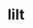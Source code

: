 ---
category: 4-letters
denotation: null
name: lilt
reference_link: https://www.etymonline.com/word/lilt
root_language: null
root_name: null
title: lilt
type: free
word_sums:
- respelling: lilt
  sum: 'Lilt + '
---